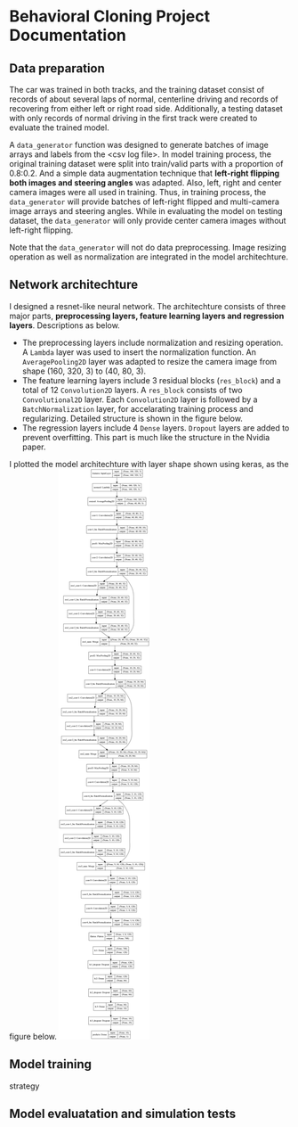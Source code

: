 # Behavioral Cloning Project Documentation

## Data preparation

The car was trained in both tracks, and the training dataset consist of records of about several laps of normal, centerline driving and records of recovering from either left or right road side. Additionally, a testing dataset with only records of normal driving in the first track were created to evaluate the trained model. 

A `data_generator` function was designed to generate batches of image arrays and labels from the \<csv log file\>. In model training process, the original training dataset were split into train/valid parts with a proportion of 0.8:0.2. And a simple data augmentation technique that **left-right flipping both images and steering angles** was adapted. Also, left, right and center camera images were all used in training. Thus, in training process, the `data_generator` will provide batches of left-right flipped and multi-camera image arrays and steering angles. While in evaluating the model on testing dataset, the `data_generator` will only provide center camera images without left-right flipping.

Note that the `data_generator` will not do data preprocessing. Image resizing operation as well as normalization are integrated in the model architechture.

## Network architechture

I designed a resnet-like neural network. The architechture consists of three major parts, **preprocessing layers, feature learning layers and regression layers**. Descriptions as below.

- The preprocessing layers include normalization and resizing operation. A `Lambda` layer was used to insert the normalization function. An `AveragePooling2D` layer was adapted to resize the camera image from shape (160, 320, 3) to (40, 80, 3).
- The feature learning layers include 3 residual blocks (`res_block`) and a total of 12 `Convolution2D` layers. A `res_block` consists of two `Convolutional2D` layer. Each `Convolution2D` layer is followed by a `BatchNormalization` layer, for accelarating training process and regularizing. Detailed structure is shown in the figure below.
- The regression layers include 4 `Dense` layers. `Dropout` layers are added to prevent overfitting. This part is much like the structure in the Nvidia paper.

I plotted the model architechture with layer shape shown using keras, as the figure below.
![Model architechture](model.png)

## Model training

strategy

## Model evaluatation and simulation tests

